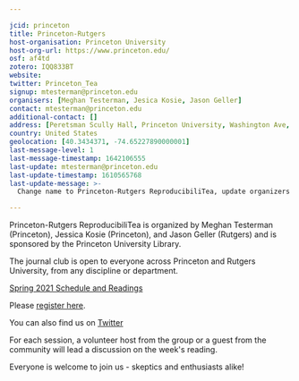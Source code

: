 ```yaml
---

jcid: princeton
title: Princeton-Rutgers
host-organisation: Princeton University
host-org-url: https://www.princeton.edu/
osf: af4td
zotero: IQQ833BT
website: 
twitter: Princeton_Tea
signup: mtesterman@princeton.edu
organisers: [Meghan Testerman, Jesica Kosie, Jason Geller]
contact: mtesterman@princeton.edu
additional-contact: []
address: [Peretsman Scully Hall, Princeton University, Washington Ave, 08544, Princeton, NJ, United States]
country: United States
geolocation: [40.3434371, -74.65227890000001]
last-message-level: 1
last-message-timestamp: 1642106555
last-update: mtesterman@princeton.edu
last-update-timestamp: 1610565768
last-update-message: >-
  Change name to Princeton-Rutgers ReproducibiliTea, update organizers and information for Spring 2021.

---
```


Princeton-Rutgers ReproducibiliTea is organized by Meghan Testerman (Princeton), Jessica Kosie (Princeton), and Jason Geller (Rutgers) and is sponsored by the Princeton University Library.

The journal club is open to everyone across Princeton and Rutgers University, from any discipline or department.

[Spring 2021 Schedule and Readings](https://drive.google.com/file/d/1LA9h5_lbIpJFrdr69ySLqO3EkrvuVCPz/view?usp=sharing)

Please [register here](https://libcal.princeton.edu/calendar?cid=12260&t=d&d=0000-00-00&cal=12260&ct=48071&inc=0).

You can also find us on [Twitter](https://twitter.com/Princeton_Tea)

For each session, a volunteer host from the group or a guest from the community will lead a discussion on the week's reading.  

Everyone is welcome to join us - skeptics and enthusiasts alike!
